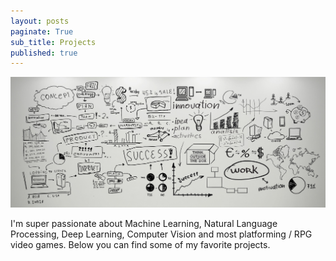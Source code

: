 ```yaml
---
layout: posts
paginate: True
sub_title: Projects
published: true
---
```


![](/images/projects.jpg)

I'm super passionate about Machine Learning, Natural Language Processing, Deep Learning, Computer Vision and most platforming / RPG video games. Below you can find some of my favorite projects.
